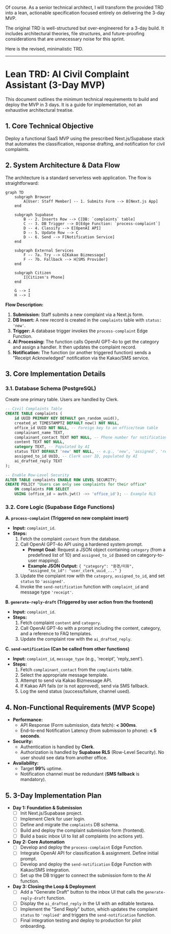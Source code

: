 Of course. As a senior technical architect, I will transform the provided TRD into a lean, actionable specification focused entirely on delivering the 3-day MVP.

The original TRD is well-structured but over-engineered for a 3-day build. It includes architectural theories, file structures, and future-proofing considerations that are unnecessary noise for this sprint.

Here is the revised, minimalistic TRD.

---

# **Lean TRD: AI Civil Complaint Assistant (3-Day MVP)**

This document outlines the minimum technical requirements to build and deploy the MVP in 3 days. It is a guide for implementation, not an exhaustive architectural treatise.

## 1. Core Technical Objective
Deploy a functional SaaS MVP using the prescribed Next.js/Supabase stack that automates the classification, response drafting, and notification for civil complaints.

## 2. System Architecture & Data Flow

The architecture is a standard serverless web application. The flow is straightforward:

```mermaid
graph TD
    subgraph Browser
        A[User: Staff Member] -- 1. Submits Form --> B[Next.js App]
    end

    subgraph Supabase
        B -- 2. Inserts Row --> C[DB: `complaints` table]
        C -- 3. DB Trigger --> D[Edge Function: `process-complaint`]
        D -- 4. Classify --> E[OpenAI API]
        D -- 5. Update Row --> C
        D -- 6. Send --> F[Notification Service]
    end

    subgraph External Services
        F -- 7a. Try --> G[Kakao Bizmessage]
        F -- 7b. Fallback --> H[SMS Provider]
    end

    subgraph Citizen
        I[Citizen's Phone]
    end

    G --> I
    H --> I
```

**Flow Description:**
1.  **Submission:** Staff submits a new complaint via a Next.js form.
2.  **DB Insert:** A new record is created in the `complaints` table with `status: 'new'`.
3.  **Trigger:** A database trigger invokes the `process-complaint` Edge Function.
4.  **AI Processing:** The function calls OpenAI GPT-4o to get the category and assign a handler. It then updates the complaint record.
5.  **Notification:** The function (or another triggered function) sends a "Receipt Acknowledged" notification via the Kakao/SMS service.

## 3. Core Implementation Details

### 3.1. Database Schema (PostgreSQL)

Create one primary table. Users are handled by Clerk.

```sql
-- Civil Complaints Table
CREATE TABLE complaints (
    id UUID PRIMARY KEY DEFAULT gen_random_uuid(),
    created_at TIMESTAMPTZ DEFAULT now() NOT NULL,
    office_id UUID NOT NULL, -- Foreign key to an office/team table
    complainant_name TEXT,
    complainant_contact TEXT NOT NULL, -- Phone number for notifications
    content TEXT NOT NULL,
    category TEXT, -- Populated by AI
    status TEXT DEFAULT 'new' NOT NULL, -- e.g., 'new', 'assigned', 'replied'
    assigned_to_id UUID, -- Clerk user ID, populated by AI
    ai_drafted_reply TEXT
);

-- Enable Row-Level Security
ALTER TABLE complaints ENABLE ROW LEVEL SECURITY;
CREATE POLICY "Users can only see complaints for their office"
    ON complaints FOR SELECT
    USING (office_id = auth.jwt() ->> 'office_id'); -- Example RLS
```

### 3.2. Core Logic (Supabase Edge Functions)

**A. `process-complaint` (Triggered on new complaint insert)**
-   **Input:** `complaint_id`.
-   **Steps:**
    1.  Fetch the complaint `content` from the database.
    2.  Call OpenAI GPT-4o API using a hardened system prompt.
        -   **Prompt Goal:** Request a JSON object containing `category` (from a predefined list of 10) and `assigned_to_id` (based on category-to-user mapping).
        -   **Example JSON Output:** `{ "category": "환경/미화", "assigned_to_id": "user_clerk_uuid_..." }`
    3.  Update the complaint row with the `category`, `assigned_to_id`, and set `status` to `'assigned'`.
    4.  Invoke the `send-notification` function with `complaint_id` and message type `'receipt'`.

**B. `generate-reply-draft` (Triggered by user action from the frontend)**
-   **Input:** `complaint_id`.
-   **Steps:**
    1.  Fetch complaint `content` and `category`.
    2.  Call OpenAI GPT-4o with a prompt including the content, category, and a reference to FAQ templates.
    3.  Update the complaint row with the `ai_drafted_reply`.

**C. `send-notification` (Can be called from other functions)**
-   **Input:** `complaint_id`, `message_type` (e.g., 'receipt', 'reply_sent').
-   **Steps:**
    1.  Fetch `complainant_contact` from the `complaints` table.
    2.  Select the appropriate message template.
    3.  Attempt to send via Kakao Bizmessage API.
    4.  If Kakao API fails (or is not approved), send via SMS fallback.
    5.  Log the send status (success/failure, channel used).

## 4. Non-Functional Requirements (MVP Scope)

-   **Performance:**
    -   API Response (Form submission, data fetch): **< 300ms**.
    -   End-to-end Notification Latency (from submission to phone): **< 5 seconds**.
-   **Security:**
    -   Authentication is handled by **Clerk**.
    -   Authorization is handled by **Supabase RLS** (Row-Level Security). No user should see data from another office.
-   **Availability:**
    -   Target **99%** uptime.
    -   Notification channel must be redundant (**SMS fallback** is mandatory).

## 5. 3-Day Implementation Plan

-   **Day 1: Foundation & Submission**
    -   [ ] Init Next.js/Supabase project.
    -   [ ] Implement Clerk for user login.
    -   [ ] Define and migrate the `complaints` DB schema.
    -   [ ] Build and deploy the complaint submission form (frontend).
    -   [ ] Build a basic inbox UI to list all complaints (no actions yet).

-   **Day 2: Core Automation**
    -   [ ] Develop and deploy the `process-complaint` Edge Function.
    -   [ ] Integrate OpenAI API for classification & assignment. Define initial prompt.
    -   [ ] Develop and deploy the `send-notification` Edge Function with Kakao/SMS integration.
    -   [ ] Set up the DB trigger to connect the submission form to the AI function.

-   **Day 3: Closing the Loop & Deployment**
    -   [ ] Add a "Generate Draft" button to the inbox UI that calls the `generate-reply-draft` function.
    -   [ ] Display the `ai_drafted_reply` in the UI with an editable textarea.
    -   [ ] Implement the "Send Reply" button, which updates the complaint `status` to `'replied'` and triggers the `send-notification` function.
    -   [ ] Final integration testing and deploy to production for pilot onboarding.